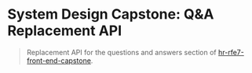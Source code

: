# System Design Capstone: Q&A Replacement API

> Replacement API for the questions and answers section of [hr-rfe7-front-end-capstone](https://github.com/SDC-Team-Flannel/hr-rfe7-front-end-capstone).
